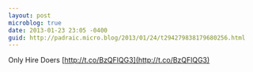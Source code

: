 ```yaml
---
layout: post
microblog: true
date: 2013-01-23 23:05 -0400
guid: http://padraic.micro.blog/2013/01/24/t294279838179680256.html
---
```

Only Hire Doers [http://t.co/BzQFlQG3](http://t.co/BzQFlQG3)
